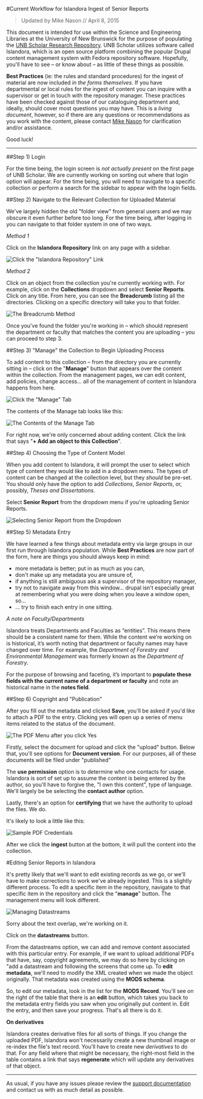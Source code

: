 #Current Workflow for Islandora Ingest of Senior Reports

> Updated by Mike Nason // April 8, 2015

This document is intended for use within the Science and Engineering Libraries at the University of New Brunswick for the purpose of populating the [UNB Scholar Research Repository](http://unbscholar.lib.unb.ca). UNB Scholar utilizes software called Islandora, which is an open source platform combining the popular Drupal content management system with Fedora repository software. Hopefully, you'll have to see – or know about – as little of these things as possible. 

**Best Practices** (ie: the rules and standard procedures) for the ingest of material are now included *in the forms themselves*. If you have departmental or local rules for the ingest of content you can inquire with a supervisor or get in touch with the repository manager. These practices have been checked against those of our cataloguing department and, ideally, should cover most questions you may have. This is a *living document*, however, so if there are any questions or recommendations as you work with the content, please contact [Mike Nason](mailto:michael.nason@gmail.com) for clarification and/or assistance. 

Good luck!

<hr>

##Step 1) Login

For the time being, the login screen is *not actually present* on the first page of UNB Scholar. We are currently working on sorting out where that login option will appear. For the time being, you will need to navigate to a specific collection or perform a search for the sidebar to appear with the login fields. 

##Step 2) Navigate to the Relevant Collection for Uploaded Material

We've largely hidden the old "folder view" from general users and we may obscure it even further before too long. For the time being, after logging in you can navigate to that folder system in one of two ways.

*Method 1*

Click on the **Islandora Repository** link on any page with a sidebar. 

![Click the "Islandora Repository" Link](https://raw.githubusercontent.com/unb-libraries/unbscholar-docs/master/images/seniorrep01.png)

*Method 2*

Click on an object from the collection you're currently working with. For example, click on the **Collections** dropdown and select **Senior Reports**. Click on any title. From here, you can see the **Breadcrumb** listing all the directories. Clicking on a specific directory will take you to that folder. 

![The Breadcrumb Method](https://raw.githubusercontent.com/unb-libraries/unbscholar-docs/master/images/seniorrep02.png)

Once you've found the folder you're working in – which should represent the department or faculty that matches the content you are uploading – you can proceed to step 3. 

##Step 3) "Manage" the Collection to Begin Uploading Process

To add content to this collection – from the directory you are currently sitting in – click on the "**Manage**" button that appears over the content within the collection. From the management pages, we can edit content, add policies, change access... all of the management of content in Islandora happens from here.  

![Click the "Manage" Tab](https://raw.githubusercontent.com/unb-libraries/unbscholar-docs/master/images/seniorrep03.png)

The contents of the Manage tab looks like this: 

![The Contents of the Manage Tab](https://raw.githubusercontent.com/unb-libraries/unbscholar-docs/master/images/seniorrep04.png)

For right now, we're only concerned about adding content. Click the link that says "**+ Add an object to this Collection**". 

##Step 4) Choosing the Type of Content Model

When you add content to Islandora, it will prompt the user to select which type of content they would like to add in a dropdown menu. The types of content can be changed at the collection level, but they *should* be pre-set. You should only have the option to add *Collections*, *Senior Reports*, or, possibly, *Theses and Dissertations*. 

Select **Senior Report** from the dropdown menu if you're uploading Senior Reports.  

![Selecting Senior Report from the Dropdown](https://raw.githubusercontent.com/unb-libraries/unbscholar-docs/master/images/seniorrep05.png)

##Step 5) Metadata Entry

We have learned a few things about metadata entry via large groups in our first run through Islandora population. While **Best Practices** are now part of the form, here are things you should always keep in mind: 

- more metadata is better; put in as much as you can,
- don't make up any metadata you are unsure of,
- if anything is still ambiguous ask a supervisor of the repository manager,
- try not to navigate away from this window... drupal isn't especially great at remembering what you were doing when you leave a window open, so...
- ... try to finish each entry in one sitting. 

*A note on Faculty/Departments*

Islandora treats Departments and Faculties as “entities”. This means there should be a consistent name for them. While the content we’re working on is historical, it’s worth noting that department or faculty names may have changed over time. For example, the *Department of Forestry and Environmental Management* was formerly known as the *Department of Forestry*. 

For the purpose of browsing and faceting, it’s important to **populate these fields with the current name of a department or faculty** and note an historical name in the **notes field**. 

##Step 6) Copyright and "Publication"

After you fill out the metadata and clicked **Save**, you'll be asked if you'd like to attach a PDF to the entry. Clicking yes will open up a series of menu items related to the status of the document. 

![The PDF Menu after you click **Yes**](https://raw.githubusercontent.com/unb-libraries/unbscholar-docs/master/images/seniorrep06.png)

Firstly, select the document for upload and click the "upload" button. Below that, you'll see options for **Document version**. For our purposes, all of these documents will be filed under "published"

The **use permission** option is to determine who one contacts for usage. Islandora is sort of set up to assume the content is being entered by the author, so you'll have to forgive the, "I own this content", type of language. We'll largely be be selecting the **contact author** option. 

Lastly, there's an option for **certifying** that we have the authority to upload the files. We do. 

It's likely to look a little like this:

![Sample PDF Credentials](https://raw.githubusercontent.com/unb-libraries/unbscholar-docs/master/images/seniorrep07.png)

After we click the **ingest** button at the bottom, it will pull the content into the collection. 

#Editing Senior Reports in Islandora

It's pretty likely that we'll want to edit existing records as we go, or we'll have to make corrections to work we've already ingested. This is a slightly different process. To edit a specific item in the repository, navigate to that specific item in the repository and click the "**manage**" button. The management menu will look different.

![Managing Datastreams](https://raw.githubusercontent.com/unb-libraries/unbscholar-docs/master/images/seniorrep08.png)

Sorry about the text overlap, we're working on it. 

Click on the **datastreams** button. 

From the datastreams option, we can add and remove content associated with this particular entry. For example, if we want to upload additional PDFs that have, say, copyright agreements, we may do so here by clicking on "add a datastream and following the screens that come up. To **edit metadata**, we'll need to modify the XML created when we made the object originally. That metadata was created using the **MODS schema**. 

So, to edit our metadata, look in the list for the **MODS Record**. You'll see on the right of the table that there is an **edit** button, which takes you back to the metadata entry fields you saw when you originally put content in. Edit the entry, and then save your progress. That's all there is do it. 

**On derivatives**

Islandora creates derivative files for all sorts of things. If you change the uploaded PDF, Islandora won't necessarily create a new thumbnail image or re-index the file's text record. You'll have to create new *derivatives* to do that. For any field where that might be necessary, the right-most field in the table contains a link that says **regenerate** which will update any derivatives of that object. 

<hr />

As usual, if you have any issues please review the [support documentation](https://github.com/unb-libraries/unbscholar-docs/blob/master/support.md) and contact us with as much detail as possible.
